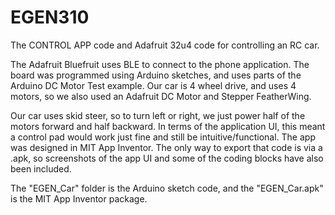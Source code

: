 # EGEN310
The CONTROL APP code and Adafruit 32u4 code for controlling an RC car.

The Adafruit Bluefruit uses BLE to connect to the phone application. The board was programmed using Arduino sketches, and uses parts of the Arduino DC Motor Test example. Our car is 4 wheel drive, and uses 4 motors, so we also used an Adafruit DC Motor and Stepper FeatherWing.

Our car uses skid steer, so to turn left or right, we just power half of the motors forward and half backward. In terms of the application UI, this meant a control pad would work just fine and still be intuitive/functional. The app was designed in MIT App Inventor. The only way to export that code is via a .apk, so screenshots of the app UI and some of the coding blocks have also been included.

The "EGEN_Car" folder is the Arduino sketch code, and the "EGEN_Car.apk" is the MIT App Inventor package.


